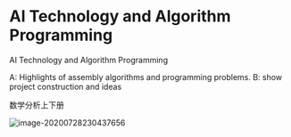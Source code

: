 # AI Technology and Algorithm Programming

 AI Technology and Algorithm Programming



  A: Highlights of assembly algorithms and programming problems. 
 B: show project construction and ideas



数学分析上下册

![image-20200728230437656](C:\Users\kangs\AppData\Roaming\Typora\typora-user-images\image-20200728230437656.png)